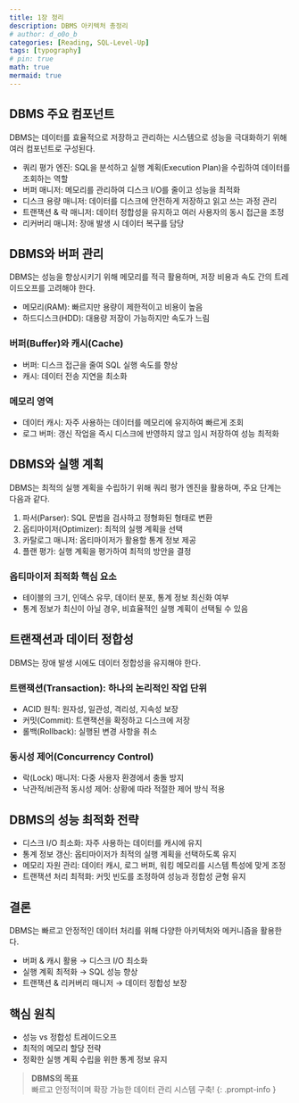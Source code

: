 ```yaml
---
title: 1장 정리
description: DBMS 아키텍처 총정리
# author: d_o0o_b
categories: [Reading, SQL-Level-Up]
tags: [typography]
# pin: true
math: true
mermaid: true
---
```


## DBMS 주요 컴포넌트

DBMS는 데이터를 효율적으로 저장하고 관리하는 시스템으로 성능을 극대화하기 위해 여러 컴포넌트로 구성된다.

- 쿼리 평가 엔진: SQL을 분석하고 실행 계획(Execution Plan)을 수립하여 데이터를 조회하는 역할
- 버퍼 매니저: 메모리를 관리하여 디스크 I/O를 줄이고 성능을 최적화
- 디스크 용량 매니저: 데이터를 디스크에 안전하게 저장하고 읽고 쓰는 과정 관리
- 트랜잭션 & 락 매니저: 데이터 정합성을 유지하고 여러 사용자의 동시 접근을 조정
- 리커버리 매니저: 장애 발생 시 데이터 복구를 담당

## DBMS와 버퍼 관리
DBMS는 성능을 향상시키기 위해 메모리를 적극 활용하며, 저장 비용과 속도 간의 트레이드오프를 고려해야 한다.

- 메모리(RAM): 빠르지만 용량이 제한적이고 비용이 높음
- 하드디스크(HDD): 대용량 저장이 가능하지만 속도가 느림

### 버퍼(Buffer)와 캐시(Cache)

- 버퍼: 디스크 접근을 줄여 SQL 실행 속도를 향상
- 캐시: 데이터 전송 지연을 최소화

### 메모리 영역

- 데이터 캐시: 자주 사용하는 데이터를 메모리에 유지하여 빠르게 조회
- 로그 버퍼: 갱신 작업을 즉시 디스크에 반영하지 않고 임시 저장하여 성능 최적화

## DBMS와 실행 계획
DBMS는 최적의 실행 계획을 수립하기 위해 쿼리 평가 엔진을 활용하며, 주요 단계는 다음과 같다.

1. 파서(Parser): SQL 문법을 검사하고 정형화된 형태로 변환
2. 옵티마이저(Optimizer): 최적의 실행 계획을 선택
3. 카탈로그 매니저: 옵티마이저가 활용할 통계 정보 제공
4. 플랜 평가: 실행 계획을 평가하여 최적의 방안을 결정

### 옵티마이저 최적화 핵심 요소

- 테이블의 크기, 인덱스 유무, 데이터 분포, 통계 정보 최신화 여부
- 통계 정보가 최신이 아닐 경우, 비효율적인 실행 계획이 선택될 수 있음

## 트랜잭션과 데이터 정합성
DBMS는 장애 발생 시에도 데이터 정합성을 유지해야 한다.

### 트랜잭션(Transaction): 하나의 논리적인 작업 단위

- ACID 원칙: 원자성, 일관성, 격리성, 지속성 보장
- 커밋(Commit): 트랜잭션을 확정하고 디스크에 저장
- 롤백(Rollback): 실행된 변경 사항을 취소

### 동시성 제어(Concurrency Control)

- 락(Lock) 매니저: 다중 사용자 환경에서 충돌 방지
- 낙관적/비관적 동시성 제어: 상황에 따라 적절한 제어 방식 적용

## DBMS의 성능 최적화 전략

- 디스크 I/O 최소화: 자주 사용하는 데이터를 캐시에 유지
- 통계 정보 갱신: 옵티마이저가 최적의 실행 계획을 선택하도록 유지
- 메모리 자원 관리: 데이터 캐시, 로그 버퍼, 워킹 메모리를 시스템 특성에 맞게 조정
- 트랜잭션 처리 최적화: 커밋 빈도를 조정하여 성능과 정합성 균형 유지

## 결론
DBMS는 빠르고 안정적인 데이터 처리를 위해 다양한 아키텍처와 메커니즘을 활용한다.

- 버퍼 & 캐시 활용 → 디스크 I/O 최소화
- 실행 계획 최적화 → SQL 성능 향상
- 트랜잭션 & 리커버리 매니저 → 데이터 정합성 보장

## 핵심 원칙

- 성능 vs 정합성 트레이드오프
- 최적의 메모리 할당 전략
- 정확한 실행 계획 수립을 위한 통계 정보 유지

> **DBMS의 목표** <br/>
> 빠르고 안정적이며 확장 가능한 데이터 관리 시스템 구축!
{: .prompt-info }
